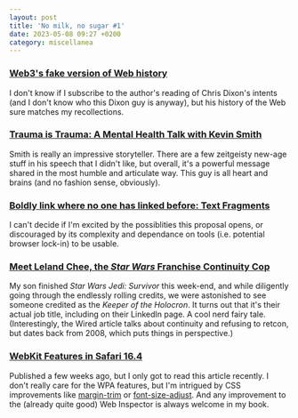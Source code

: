 ```yaml
---
layout: post
title: 'No milk, no sugar #1'
date: 2023-05-08 09:27 +0200
category: miscellanea
---
```

### [Web3's fake version of Web history](https://davekarpf.substack.com/p/web3s-fake-version-of-the-history)

I don't know if I subscribe to the author's reading of Chris Dixon's intents (and I don't know who this Dixon guy is anyway), 
but his history of the Web sure matches my recollections.

### [Trauma is Trauma: A Mental Health Talk with Kevin Smith](https://youtu.be/JBvc7Ny4iUk)

Smith is really an impressive storyteller. There are a few zeitgeisty new-age stuff in his speech that I didn't like, 
but overall, it's a powerful message shared in the most humble and articulate way. This guy is all heart and brains 
(and no fashion sense, obviously).

### [Boldly link where no one has linked before: Text Fragments](https://web.dev/text-fragments/)

I can't decide if I'm excited by the possiblities this proposal opens, or discouraged by its complexity and dependance 
on tools (i.e. potential browser lock-in) to be usable.

### [Meet Leland Chee, the _Star Wars_ Franchise Continuity Cop](https://www.wired.com/2008/08/ff-starwarscanon/)

My son finished _Star Wars Jedi: Survivor_ this week-end, and while diligently going through the endlessly rolling credits, 
we were astonished to see someone credited as the _Keeper of the Holocron_. It turns out that it's their actual job title,
including on their LinkedIn page. A cool nerd fairy tale. (Interestingly, the Wired article talks about continuity and 
refusing to retcon, but dates back from 2008, which puts things in perspective.)

### [WebKit Features in Safari 16.4](https://webkit.org/blog/13966/webkit-features-in-safari-16-4/)

Published a few weeks ago, but I only got to read this article recently. I don't really care for the WPA features, but I'm 
intrigued by CSS improvements like [margin-trim](https://developer.mozilla.org/docs/Web/CSS/margin-trim) or 
[font-size-adjust](https://developer.mozilla.org/docs/Web/CSS/font-size-adjust). And any improvement to the (already 
quite good) Web Inspector is always welcome in my book.